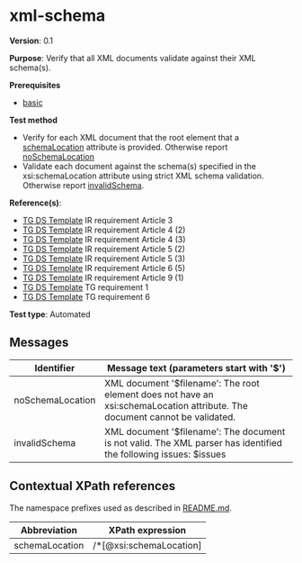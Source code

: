 # xml-schema

**Version**: 0.1

**Purpose**: Verify that all XML documents validate against their XML schema(s).

**Prerequisites**

* [basic](basic.md)

**Test method**

* Verify for each XML document that the root element that a [schemaLocation](#) attribute is provided. Otherwise report [noSchemaLocation](#noSchemaLocation)
* Validate each document against the schema(s) specified in the xsi:schemaLocation attribute using strict XML schema validation. Otherwise report [invalidSchema](#invalidSchema).

**Reference(s)**: 

* [TG DS Template](README.md#ref_TG_DS_tmpl) IR requirement Article 3
* [TG DS Template](README.md#ref_TG_DS_tmpl) IR requirement Article 4 (2)
* [TG DS Template](README.md#ref_TG_DS_tmpl) IR requirement Article 4 (3)
* [TG DS Template](README.md#ref_TG_DS_tmpl) IR requirement Article 5 (2)
* [TG DS Template](README.md#ref_TG_DS_tmpl) IR requirement Article 5 (3)
* [TG DS Template](README.md#ref_TG_DS_tmpl) IR requirement Article 6 (5)
* [TG DS Template](README.md#ref_TG_DS_tmpl) IR requirement Article 9 (1)
* [TG DS Template](README.md#ref_TG_DS_tmpl) TG requirement 1
* [TG DS Template](README.md#ref_TG_DS_tmpl) TG requirement 6

**Test type**: Automated

## Messages

Identifier  |  Message text (parameters start with '$')
---------------------------------------------------------- | -------------------------------------------------------------------------
noSchemaLocation <a name="noSchemaLocation"/>  |  XML document '$filename':  The root element does not have an xsi:schemaLocation attribute. The document cannot be validated.
invalidSchema <a name="invalidSchema"/>  |  XML document '$filename':  The document is not valid. The XML parser has identified the following issues: $issues

## Contextual XPath references

The namespace prefixes used as described in [README.md](README.md#namespaces).

Abbreviation                                               |  XPath expression
---------------------------------------------------------- | -------------------------------------------------------------------------
schemaLocation <a name="schemaLocation"></a>   | /*[@xsi:schemaLocation]